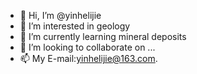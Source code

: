 - 👋 Hi, I’m @yinhelijie
- 👀 I’m interested in geology
- 🌱 I’m currently learning mineral deposits
- 💞️ I’m looking to collaborate on ...
- 📫 My E-mail:yinhelijie@163.com.

<!---
yinhelijie/yinhelijie is a ✨ special ✨ repository because its `README.md` (this file) appears on your GitHub profile.
You can click the Preview link to take a look at your changes.
--->
